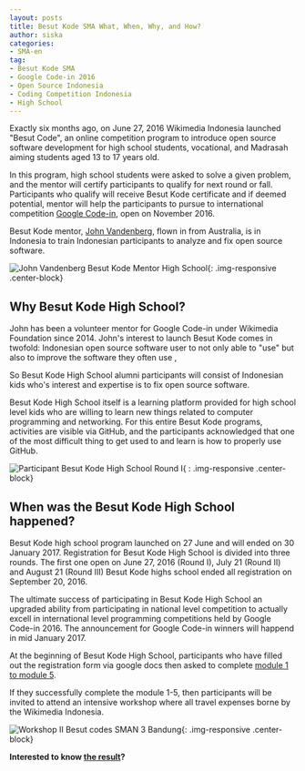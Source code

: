 ```yaml
---
layout: posts
title: Besut Kode SMA What, When, Why, and How?
author: siska
categories:
- SMA-en
tag:
- Besut Kode SMA
- Google Code-in 2016
- Open Source Indonesia
- Coding Competition Indonesia
- High School
---
```


Exactly six months ago, on June 27, 2016 Wikimedia Indonesia launched "Besut Code", an online competition program to introduce 
open source software development for high school students, vocational, and Madrasah aiming students aged 13 to 17 years old.

In this program, high school students were asked to solve a given problem, and the mentor will certify participants to qualify for next round
or fall. Participants who qualify will receive Besut Kode certificate and if deemed potential, mentor will help the participants to pursue to international competition [Google Code-in](https://wikimedia-id.github.io/sma-en/2017/01/06/BesutKodeSMAnGoogleCodein.html), open on November 2016.

Besut Kode mentor, [John Vandenberg](https://github.com/jayvdb), flown in from Australia, is in Indonesia to train Indonesian participants to analyze and fix open source software. 

![John Vandenberg Besut Kode Mentor High School](http://wikimedia-id.github.io/besutkode/img/John%20Besut%20Kode%20Mentor.jpg "John Vandenberg mentor Besut Kode High School"){: .img-responsive .center-block}

## Why Besut Kode High School? 

John has been a volunteer mentor for Google Code-in under Wikimedia Foundation since 2014. John's interest to launch Besut Kode comes in twofold: Indonesian open source software user to not only able to "use" but also to improve the software they often use ,

So Besut Kode High School alumni participants will consist of Indonesian kids who's interest and expertise is to fix open source software. 

Besut Kode High School itself is a learning platform provided for high school level kids who are willing to learn new things related to computer programming and networking. For this entire Besut Kode programs, activities are visible via GitHub, and the participants acknowledged that one of the most difficult thing to get used to and learn is how to properly use GitHub.

![Participant Besut Kode High School Round I](http://wikimedia-id.github.io/besutkode/img/blog/Besut%20Kode%20SMA%20Gelombang%20I.jpg "Participant Besut Kode high school workshop I"){ : .img-responsive .center-block}

## When was the Besut Kode High School happened? 

Besut Kode high school program launched on 27 June and will ended on 30 January 2017. Registration for Besut Kode High School is divided into three rounds. The first one open on June 27, 2016 (Round I), July 21 (Round II) and August 21 (Round III) Besut Kode highs school ended all registration on September 20, 2016.

The ultimate success of participating in Besut Kode High School an upgraded ability from participating in national level competition to actually excell in international level programming competitions held by Google Code-in 2016. The announcement for Google Code-in winners will happend in mid January 2017.

At the beginning of Besut Kode High School, participants who have filled out the registration form via google docs then asked to complete [module 1 to module 5](http://wikimedia-id.github.io/besutkode/modul.html).

If they successfully complete the module 1-5, then participants will be invited to attend an intensive workshop where all travel expenses borne by the Wikimedia Indonesia.

![Workshop II Besut codes SMAN 3 Bandung](http://wikimedia-id.github.io/besutkode/img/blog/Lokakarya%20II%20Bandung%20Tasya.jpg "Tasya teach participants to solve problems in Project Euler Besut Kode High School Modul "){: .img-responsive .center-block}

**Interested to know [the result](http://wikimedia-id.github.io/sma-en/2017/01/05/High-Schools-Besut-Kode-Result-en.html)?**
